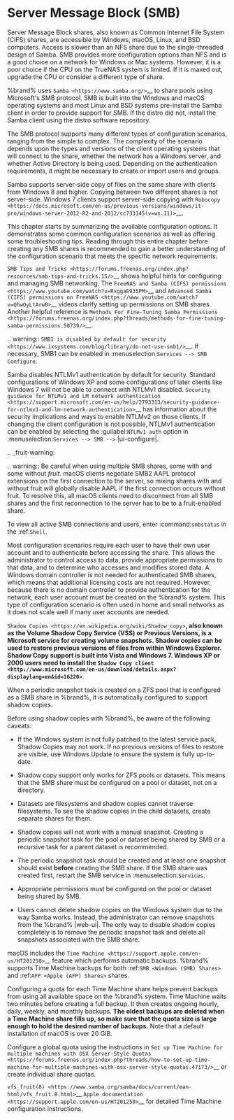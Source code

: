# Server Message Block (SMB)

Server Message Block shares, also known as Common Internet File System (CIFS) shares, are accessible by Windows, macOS, Linux, and BSD computers.
Access is slower than an NFS share due to the single-threaded design of Samba.
SMB provides more configuration options than NFS and is a good choice on a network for Windows or Mac systems.
However, it is a poor choice if the CPU on the TrueNAS system is limited.
If it is maxed out, upgrade the CPU or consider a different type of share.


%brand% uses `Samba <https://www.samba.org/>`__ to share pools using
Microsoft's SMB protocol. SMB is built into the Windows and macOS
operating systems and most Linux and BSD systems pre-install the Samba
client in order to provide support for SMB. If the distro did not,
install the Samba client using the distro software repository.

The SMB protocol supports many different types of configuration
scenarios, ranging from the simple to complex. The complexity of the
scenario depends upon the types and versions of the client operating
systems that will connect to the share, whether the network has a
Windows server, and whether Active Directory is being used. Depending on
the authentication requirements, it might be necessary to create or
import users and groups.

Samba supports server-side copy of files on the same share with clients
from Windows 8 and higher. Copying between two different shares is not
server-side. Windows 7 clients support server-side copying with
`Robocopy
<https://docs.microsoft.com/en-us/previous-versions/windows/it-pro/windows-server-2012-R2-and-2012/cc733145(v=ws.11)>`__.

This chapter starts by summarizing the available configuration options.
It demonstrates some common configuration scenarios as well as offering
some troubleshooting tips. Reading through this entire chapter before
creating any SMB shares is recommended to gain a better understanding of
the configuration scenario that meets the specific network requirements.

`SMB Tips and Tricks <https://forums.freenas.org/index.php?resources/smb-tips-and-tricks.15/>`__
shows helpful hints for configuring and managing SMB networking.
The
`FreeNAS and Samba (CIFS) permissions <https://www.youtube.com/watch?v=RxggaE935PM>`__
and
`Advanced Samba (CIFS) permissions on FreeNAS <https://www.youtube.com/watch?v=QhwOyLtArw0>`__
videos clarify setting up permissions on SMB shares. Another helpful
reference is
`Methods For Fine-Tuning Samba Permissions <https://forums.freenas.org/index.php?threads/methods-for-fine-tuning-samba-permissions.50739/>`__.

.. warning:: `SMB1 is disabled by default for security <https://www.ixsystems.com/blog/library/do-not-use-smb1/>`__.
   If necessary, SMB1 can be enabled in
   :menuselection:`Services --> SMB Configure`.


Samba disables NTLMv1 authentication by default for security. Standard
configurations of Windows XP and some configurations of later clients
like Windows 7 will not be able to connect with NTLMv1 disabled.
`Security guidance for NTLMv1 and LM network authentication
<https://support.microsoft.com/en-us/help/2793313/security-guidance-for-ntlmv1-and-lm-network-authentication>`__
has information about the security implications and ways to enable
NTLMv2 on those clients. If changing the client configuration is not
possible, NTLMv1 authentication can be enabled by selecting the
:guilabel:`NTLMv1 auth` option in
:menuselection:`Services --> SMB -->` |ui-configure|.


.. _fruit-warning:

.. warning:: Be careful when using multiple SMB shares, some with and
   some without *fruit*. macOS clients negotiate SMB2 AAPL protocol
   extensions on the first connection to the server, so mixing shares
   with and without fruit will globally disable AAPL if the first
   connection occurs without fruit. To resolve this, all macOS clients
   need to disconnect from all SMB shares and the first reconnection to
   the server has to be to a fruit-enabled share.


To view all active SMB connections and users, enter :command:`smbstatus`
in the :ref:`Shell`.


Most configuration scenarios require each user to have their own user
account and to authenticate before accessing the share. This allows
the administrator to control access to data, provide appropriate
permissions to that data, and to determine who accesses and modifies
stored data. A Windows domain controller is not needed for authenticated
SMB shares, which means that additional licensing costs are not
required. However, because there is no domain controller to provide
authentication for the network, each user account must be created on the
%brand% system. This type of configuration scenario is often used in
home and small networks as it does not scale well if many user accounts
are needed.


`Shadow Copies <https://en.wikipedia.org/wiki/Shadow_copy>`__,
also known as the Volume Shadow Copy Service (VSS) or Previous
Versions, is a Microsoft service for creating volume snapshots. Shadow
copies can be used to restore previous versions of files from
within Windows Explorer. Shadow Copy support is built into Vista and
Windows 7. Windows XP or 2000 users need to install the
`Shadow Copy client
<http://www.microsoft.com/en-us/download/details.aspx?displaylang=en&id=16220>`__.

When a periodic snapshot task is created on a ZFS pool that is
configured as a SMB share in %brand%, it is automatically configured
to support shadow copies.

Before using shadow copies with %brand%, be aware of the following
caveats:

* If the Windows system is not fully patched to the latest service
  pack, Shadow Copies may not work. If no
  previous versions of files to restore are visible, use Windows Update
  to ensure the system is fully up-to-date.

* Shadow copy support only works for ZFS pools or datasets. This means
  that the SMB share must be configured on a pool or dataset, not
  on a directory.

* Datasets are filesystems and shadow copies cannot traverse
  filesystems. To see the shadow copies in the
  child datasets, create separate shares for them.

* Shadow copies will not work with a manual snapshot. Creating
  a periodic snapshot task for the pool or dataset being shared by
  SMB or a recursive task for a parent dataset is recommended.

* The periodic snapshot task should be created and at least one
  snapshot should exist **before** creating the SMB share. If the
  SMB share was created first, restart the SMB service in
  :menuselection:`Services`.

* Appropriate permissions must be configured on the pool or dataset
  being shared by SMB.

* Users cannot delete shadow copies on the Windows system due to the
  way Samba works. Instead, the administrator can remove snapshots
  from the %brand% |web-ui|. The only way to disable shadow
  copies completely is to remove the periodic snapshot task and delete
  all snapshots associated with the SMB share.


macOS includes the
`Time Machine <https://support.apple.com/en-us/HT201250>`__ feature
which performs automatic backups. %brand% supports Time Machine
backups for both :ref:`SMB <Windows (SMB) Shares>` and
:ref:`AFP <Apple (AFP) Shares>` shares.

Configuring a quota for each Time Machine share helps prevent backups
from using all available space on the %brand% system. Time Machine waits
two minutes before creating a full backup. It then creates ongoing
hourly, daily, weekly, and monthly backups. **The oldest backups are
deleted when a Time Machine share fills up, so make sure that the quota
size is large enough to hold the desired number of backups.**
Note that a default installation of macOS is over 20 GiB.

Configure a global quota using the instructions in
`Set up Time Machine for multiple machines with OSX Server-Style Quotas
<https://forums.freenas.org/index.php?threads/how-to-set-up-time-machine-for-multiple-machines-with-osx-server-style-quotas.47173/>`__
or create individual share quotas.


`vfs_fruit(8) <https://www.samba.org/samba/docs/current/man-html/vfs_fruit.8.html>`__
`Apple documentation <https://support.apple.com/en-us/HT201250>`__ for detailed Time Machine configuration instructions.
